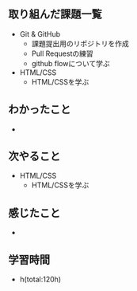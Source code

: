 ## 取り組んだ課題一覧
- Git & GitHub
    - 課題提出用のリポジトリを作成
    - Pull Requestの練習
    - github flowについて学ぶ
- HTML/CSS
    - HTML/CSSを学ぶ

## わかったこと
- 

## 次やること
- HTML/CSS
    - HTML/CSSを学ぶ  

## 感じたこと
- 

## 学習時間
- h(total:120h)
